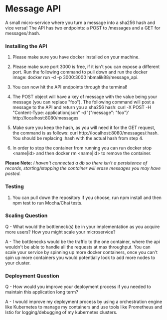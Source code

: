 
# Message API

A small micro-service where you turn a message into a sha256 hash and vice versa! The API has two endpoints: a POST to /messages and a GET for messages/:hash.

### Installing the API

1. Please make sure you have docker installed on your machine.

2. Please make sure port 3000 is free, if it isn't you can expose a different port. Run the following command to pull down and run the docker image: docker run -d -p 3000:3000 hbmalik88/message_api.

3. You can now hit the API endpoints through the terminal! 

4. The POST object will have a key of message with the value being your message (you can replace "foo"). The following command will post a message to the API and return you a sha256 hash: curl -X POST -H "Content-Type: application/json" -d '{"message": "foo"}' http://localhost:8080/messages

5. Make sure you keep the hash, as you will need it for the GET request, the command is as follows: curl http://localhost:8080/messages/:hash. You should be replacing :hash with the actual hash from step 4.

6. In order to stop the container from running you can run docker stop <name|id> and then docker rm <name|id> to remove the container.


**Please Note:** *I haven't connected a db so there isn't a persistence of records, starting/stopping the container will erase messages you may have posted.*


### Testing

1. You can pull down the repository if you choose, run npm install and then npm test to run Mocha/Chai tests.

### Scaling Question

Q - What would the bottleneck(s) be in your implementation as you acquire more users? How you might scale your
microservice?

A - The bottlenecks would be the traffic to the one container, where the api wouldn't be able to handle all the requests at max throughput. You can scale your service by spinning up more docker containers, once you can't spin up more containers you would potentially look to add more nodes to your cluster.

### Deployment Question

Q - How would you improve your deployment process if you needed to maintain this application long term? 

A - I would improve my deployment process by using a orchestration engine like Kubernetes to manage my containers and use tools like Prometheus and Istio for logging/debugging of my kubernetes clusters.
